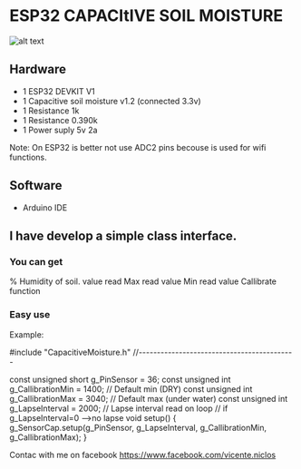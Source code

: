 # ESP32 CAPACItIVE SOIL MOISTURE

![alt text](https://github.com/vniclos/esp32-capacitative-soil-sensor/blob/master/img/squematic.png?raw=true "Esp32 capacitative soil sensor" )

## Hardware

- 1 ESP32 DEVKIT V1
- 1 Capacitive soil moisture v1.2 (connected 3.3v)
- 1 Resistance 1k
- 1 Resistance 0.390k
- 1 Power suply 5v 2a

Note:
On ESP32 is better not use ADC2 pins becouse is used
for wifi functions.

## Software
- Arduino IDE

## I have develop a simple class interface.

### You can get 
% Humidity of soil.
value read
Max read value
Min read value
Callibrate function 


### Easy use ###

Example:

#include "CapacitiveMoisture.h"
//-------------------------------------------

const   unsigned short g_PinSensor = 36;
const   unsigned int  g_CallibrationMin = 1400; // Default min (DRY)
const   unsigned int  g_CallibrationMax = 3040; // Default max (under water)
const   unsigned int  g_LapseInterval = 2000;   // Lapse interval read on loop
                                                // if g_LapseInterval=0 -->no lapse
void setup() {
  g_SensorCap.setup(g_PinSensor, g_LapseInterval, g_CallibrationMin,  g_CallibrationMax);
}




Contac with me on facebook 
https://www.facebook.com/vicente.niclos
